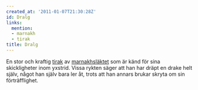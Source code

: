 ```yaml
---
created_at: '2011-01-07T21:30:28Z'
id: Dralg
links:
  mention:
  - marnakh
  - tirak
title: Dralg
---
```


En stor och kraftig [tirak] av [marnakhsläktet] som är känd för sina skickligheter inom yxstrid.
Vissa rykten säger att han har dräpt en drake helt själv, något han själv bara ler åt, trots att han
annars brukar skryta om sin förträfflighet.

  [tirak]: tirak
  [marnakhsläktet]: marnakh